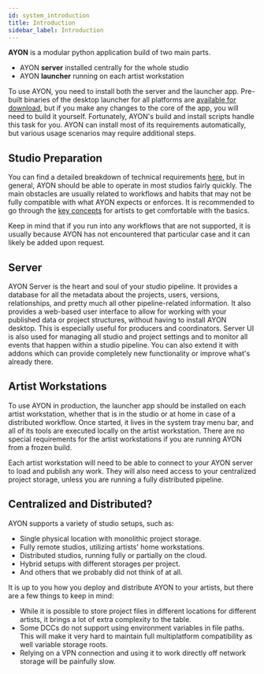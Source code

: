 ```yaml
---
id: system_introduction
title: Introduction
sidebar_label: Introduction
---
```


**AYON** is a modular python application build of two main parts.

- AYON **server** installed centrally for the whole studio
- AYON **launcher** running on each artist workstation
  
To use AYON, you need to install both the server and the launcher app. Pre-built binaries of the desktop launcher for all platforms are [available for download](https://github.com/ynput/ayon-launcher), but if you make any changes to the core of the app, you will need to build it yourself. Fortunately, AYON's build and install scripts handle this task for you. AYON can install most of its requirements automatically, but various usage scenarios may require additional steps.

## Studio Preparation

You can find a detailed breakdown of technical requirements [here](dev_requirements.md), but in general, AYON should be able to operate in most studios fairly quickly. The main obstacles are usually related to workflows and habits that may not be fully compatible with what AYON expects or enforces. It is recommended to go through the [key concepts](artist_concepts.md) for artists to get comfortable with the basics.

Keep in mind that if you run into any workflows that are not supported, it is usually because AYON has not encountered that particular case and it can likely be added upon request.

## Server

AYON Server is the heart and soul of your studio pipeline. It provides a database for all the metadata about the projects, users, versions, relationships, and pretty much all other pipeline-related information. It also provides a web-based user interface to allow for working with your published data or project structures, without having to install AYON desktop. This is especially useful for producers and coordinators. Server UI is also used for managing all studio and project settings and to monitor all events that happen within a studio pipeline. You can also extend it with addons which can provide completely new functionality or improve what's already there.

## Artist Workstations

To use AYON in production, the launcher app should be installed on each artist workstation, whether that is in the studio or at home in case of a distributed workflow. Once started, it lives in the system tray menu bar, and all of its tools are executed locally on the artist workstation. There are no special requirements for the artist workstations if you are running AYON from a frozen build.

Each artist workstation will need to be able to connect to your AYON server to load and publish any work. They will also need access to your centralized project storage, unless you are running a fully distributed pipeline.

## Centralized and Distributed?

AYON supports a variety of studio setups, such as:
- Single physical location with monolithic project storage.
- Fully remote studios, utilizing artists' home workstations.
- Distributed studios, running fully or partially on the cloud.
- Hybrid setups with different storages per project.
- And others that we probably did not think of at all.

It is up to you how you deploy and distribute AYON to your artists, but there are a few things to keep in mind:
- While it is possible to store project files in different locations for different artists, it brings a lot of extra complexity to the table.
- Some DCCs do not support using environment variables in file paths. This will make it very hard to maintain full multiplatform compatibility as well variable storage roots.
- Relying on a VPN connection and using it to work directly off network storage will be painfully slow.
